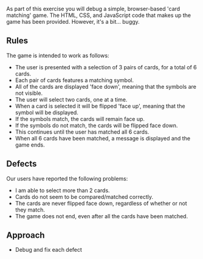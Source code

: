 As part of this exercise you will debug a simple, browser-based 'card matching' game. The HTML, CSS, and JavaScript code that makes up the game has been provided. However, it's a bit... buggy.

## Rules

The game is intended to work as follows:

- The user is presented with a selection of 3 pairs of cards, for a total of 6 cards.
- Each pair of cards features a matching symbol.
- All of the cards are displayed 'face down', meaning that the symbols are not visible.
- The user will select two cards, one at a time.
- When a card is selected it will be flipped 'face up', meaning that the symbol will be displayed.
- If the symbols match, the cards will remain face up.
- If the symbols do not match, the cards will be flipped face down.
- This continues until the user has matched all 6 cards.
- When all 6 cards have been matched, a message is displayed and the game ends.

## Defects

Our users have reported the following problems:

- I am able to select more than 2 cards.
- Cards do not seem to be compared/matched correctly.
- The cards are never flipped face down, regardless of whether or not they match.
- The game does not end, even after all the cards have been matched.

## Approach

- Debug and fix each defect
